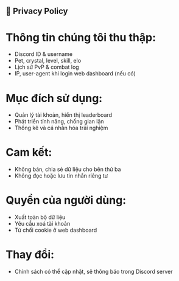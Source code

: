 ## 📜 Privacy Policy
# Thông tin chúng tôi thu thập:
- Discord ID & username
- Pet, crystal, level, skill, elo
- Lịch sử PvP & combat log
- IP, user-agent khi login web dashboard (nếu có)

# Mục đích sử dụng:

- Quản lý tài khoản, hiển thị leaderboard
- Phát triển tính năng, chống gian lận
- Thống kê và cá nhân hóa trải nghiệm

# Cam kết:

- Không bán, chia sẻ dữ liệu cho bên thứ ba
- Không đọc hoặc lưu tin nhắn riêng tư

# Quyền của người dùng:

- Xuất toàn bộ dữ liệu
- Yêu cầu xoá tài khoản
- Từ chối cookie ở web dashboard

# Thay đổi:

- Chính sách có thể cập nhật, sẽ thông báo trong Discord server
